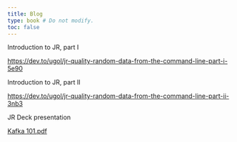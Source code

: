 ```yaml
---
title: Blog
type: book # Do not modify.
toc: false
---
```


Introduction to JR, part I

https://dev.to/ugol/jr-quality-random-data-from-the-command-line-part-i-5e90

Introduction to JR, part II

https://dev.to/ugol/jr-quality-random-data-from-the-command-line-part-ii-3nb3

JR Deck presentation

[Kafka 101.pdf](../static/kafka101.pdf)
